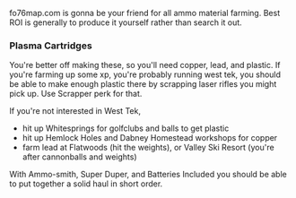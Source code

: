 fo76map.com is gonna be your friend for all ammo material farming. Best ROI is generally to produce it yourself rather than search it out.

### Plasma Cartridges
You're better off making these, so you'll need copper, lead, and plastic.
If you're farming up some xp, you're probably running west tek, you should be able to make enough plastic there by scrapping laser rifles you might pick up. Use Scrapper perk for that.

If you're not interested in West Tek,
- hit up Whitesprings for golfclubs and balls to get plastic
- hit up Hemlock Holes and Dabney Homestead workshops for copper
- farm lead at Flatwoods (hit the weights), or Valley Ski Resort (you're after cannonballs and weights)

With Ammo-smith, Super Duper, and Batteries Included you should be able to put together a solid haul in short order.

